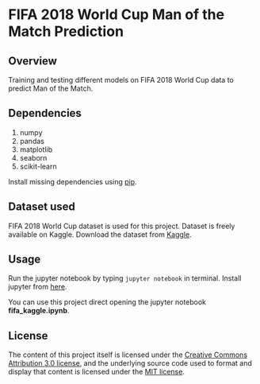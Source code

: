 # FIFA 2018 World Cup Man of the Match Prediction

## Overview
Training and testing different models on FIFA 2018 World Cup data to predict Man of the Match. 

## Dependencies
1. numpy
1. pandas
1. matplotlib
1. seaborn
1. scikit-learn

Install missing dependencies using [pip](https://pypi.org/project/pip/).

## Dataset used
FIFA 2018 World Cup dataset is used for this project. Dataset is freely available on Kaggle. 
Download the dataset from [Kaggle](https://www.kaggle.com/mathan/fifa-2018-match-statistics).

## Usage
Run the jupyter notebook by typing ``jupyter notebook`` in terminal.
Install jupyter from [here](http://jupyter.readthedocs.io/en/latest/install.html).

You can use this project direct opening the jupyter notebook **fifa_kaggle.ipynb**.

## License
The content of this project itself is licensed under the [Creative Commons Attribution 3.0 license](https://opensource.org/licenses/mit-license.php), and the underlying source code used to format and display that content is licensed under the [MIT license](https://opensource.org/licenses/mit-license.php).



